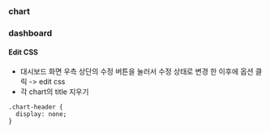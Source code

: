 


### chart



### dashboard


#### Edit CSS
- 대시보드 화면 우측 상단의 수정 버튼을 눌러서 수정 상태로 변경 한 이후에 옵션 클릭 -> edit css
- 각 chart의 title 지우기

```
.chart-header {
  display: none;
}
```
